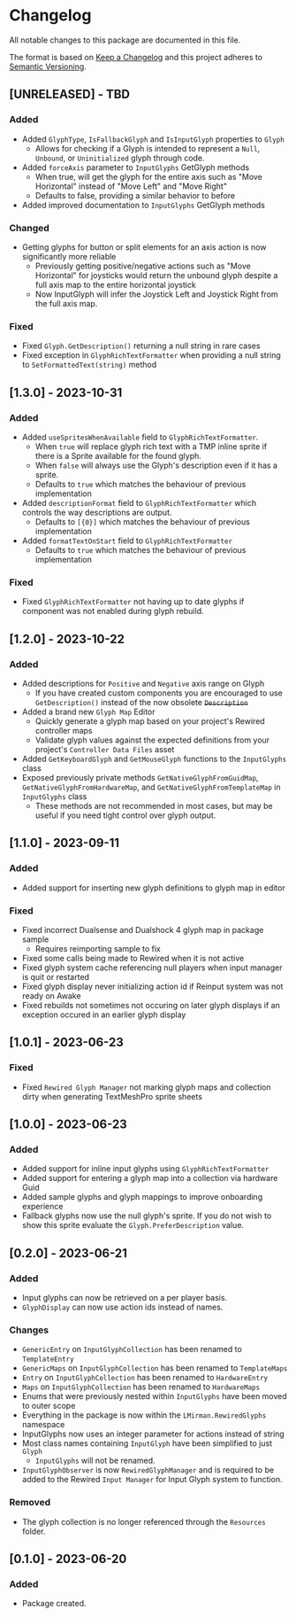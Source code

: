 # Changelog
All notable changes to this package are documented in this file.

The format is based on [Keep a Changelog](http://keepachangelog.com/en/1.0.0/) and this project adheres to [Semantic Versioning](http://semver.org/spec/v2.0.0.html).

## [UNRELEASED] - TBD

### Added
- Added `GlyphType`, `IsFallbackGlyph` and `IsInputGlyph` properties to `Glyph`
  - Allows for checking if a Glyph is intended to represent a `Null`, `Unbound`, or `Uninitialized` glyph through code.
- Added `forceAxis` parameter to `InputGlyphs` GetGlyph methods
  - When true, will get the glyph for the entire axis such as "Move Horizontal" instead of "Move Left" and "Move Right"
  - Defaults to false, providing a similar behavior to before
- Added improved documentation to `InputGlyphs` GetGlyph methods

### Changed
- Getting glyphs for button or split elements for an axis action is now significantly more reliable
  - Previously getting positive/negative actions such as "Move Horizontal" for joysticks would return the unbound glyph despite a full axis map to the entire horizontal joystick
  - Now InputGlyph will infer the Joystick Left and Joystick Right from the full axis map.

### Fixed
- Fixed `Glyph.GetDescription()` returning a null string in rare cases
- Fixed exception in `GlyphRichTextFormatter` when providing a null string to `SetFormattedText(string)` method

## [1.3.0] - 2023-10-31

### Added
- Added `useSpritesWhenAvailable` field to `GlyphRichTextFormatter`.
  - When `true` will replace glyph rich text with a TMP inline sprite if there is a Sprite available for the found glyph.
  - When `false` will always use the Glyph's description even if it has a sprite. 
  - Defaults to `true` which matches the behaviour of previous implementation
- Added `descriptionFormat` field to `GlyphRichTextFormatter` which controls the way descriptions are output.
  - Defaults to `[{0}]` which matches the behaviour of previous implementation
- Added `formatTextOnStart` field to `GlyphRichTextFormatter`
  - Defaults to `true` which matches the behaviour of previous implementation

### Fixed
- Fixed `GlyphRichTextFormatter` not having up to date glyphs if component was not enabled during glyph rebuild.

## [1.2.0] - 2023-10-22

### Added
- Added descriptions for `Positive` and `Negative` axis range on Glyph
  - If you have created custom components you are encouraged to use `GetDescription()` instead of the now obsolete ~~`Description`~~
- Added a brand new `Glyph Map` Editor
  - Quickly generate a glyph map based on your project's Rewired controller maps
  - Validate glyph values against the expected definitions from your project's `Controller Data Files` asset
- Added `GetKeyboardGlyph` and `GetMouseGlyph` functions to the `InputGlyphs` class
- Exposed previously private methods `GetNativeGlyphFromGuidMap`, `GetNativeGlyphFromHardwareMap`, and `GetNativeGlyphFromTemplateMap` in `InputGlyphs` class
  - These methods are not recommended in most cases, but may be useful if you need tight control over glyph output.

## [1.1.0] - 2023-09-11

### Added
- Added support for inserting new glyph definitions to glyph map in editor

### Fixed
- Fixed incorrect Dualsense and Dualshock 4 glyph map in package sample
  - Requires reimporting sample to fix
- Fixed some calls being made to Rewired when it is not active
- Fixed glyph system cache referencing null players when input manager is quit or restarted
- Fixed glyph display never initializing action id if Reinput system was not ready on Awake
- Fixed rebuilds not sometimes not occuring on later glyph displays if an exception occured in an earlier glyph display

## [1.0.1] - 2023-06-23

### Fixed
- Fixed `Rewired Glyph Manager` not marking glyph maps and collection dirty when generating TextMeshPro sprite sheets 

## [1.0.0] - 2023-06-23

### Added
- Added support for inline input glyphs using `GlyphRichTextFormatter`
- Added support for entering a glyph map into a collection via hardware Guid
- Added sample glyphs and glyph mappings to improve onboarding experience
- Fallback glyphs now use the null glyph's sprite. If you do not wish to show this sprite evaluate the `Glyph.PreferDescription` value.

## [0.2.0] - 2023-06-21

### Added
- Input glyphs can now be retrieved on a per player basis.
- `GlyphDisplay` can now use action ids instead of names.

### Changes
- `GenericEntry` on `InputGlyphCollection` has been renamed to `TemplateEntry`
- `GenericMaps` on `InputGlyphCollection` has been renamed to `TemplateMaps`
- `Entry` on `InputGlyphCollection` has been renamed to `HardwareEntry`
- `Maps` on `InputGlyphCollection` has been renamed to `HardwareMaps`
- Enums that were previously nested within `InputGlyphs` have been moved to outer scope
- Everything in the package is now within the `LMirman.RewiredGlyphs` namespace
- InputGlyphs now uses an integer parameter for actions instead of string
- Most class names containing `InputGlyph` have been simplified to just `Glyph`
  - `InputGlyphs` will not be renamed.
- `InputGlyphObserver` is now `RewiredGlyphManager` and is required to be added to the Rewired `Input Manager` for Input Glyph system to function.

### Removed
- The glyph collection is no longer referenced through the `Resources` folder.

## [0.1.0] - 2023-06-20

### Added
- Package created.